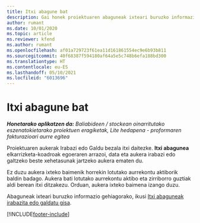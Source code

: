 ```yaml
---
title: Itxi abagune bat
description: Gai honek proiektuaren abaguneak ixteari buruzko informazioa ematen du.
author: rumant
ms.date: 10/01/2020
ms.topic: article
ms.reviewer: kfend
ms.author: rumant
ms.openlocfilehash: af01a729723f61ea11d161861554ec9e6b93b811
ms.sourcegitcommit: 40f68387f594180af64a5e5c748b6efa188bd300
ms.translationtype: HT
ms.contentlocale: eu-ES
ms.lasthandoff: 05/10/2021
ms.locfileid: "6013696"
---
```

# <a name="close-an-opportunity"></a>Itxi abagune bat

_**Honetarako aplikatzen da:** Baliabideen / stockean oinarritutako eszenatokietarako proiektuen eragiketak, Lite hedapena - proformaren fakturazioari aurre egitea_

Proiektuaren aukerak Irabazi edo Galdu bezala itxi daitezke. **Itxi abagunea** elkarrizketa-koadroak egoeraren arrazoi, data eta aukera irabazi edo galtzeko beste xehetasunak jartzeko aukera ematen du.

Ez duzu aukera ixteko baimenik horrekin lotutako aurrekontu aktiborik baldin badago. Aukera bati lotutako aurrekontu aktibo eta zirriborro guztiak aldi berean itxi ditzakezu. Orduan, aukera ixteko baimena izango duzu.

Abaguneak ixteari buruzko informazio gehiagorako, ikusi [Itxi abaguneak irabazita edo galdatu gisa](/dynamics365/sales-enterprise/close-opportunity-won-lost-sales).


[!INCLUDE[footer-include](../includes/footer-banner.md)]